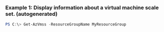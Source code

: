 ### Example 1: Display information about a virtual machine scale set. (autogenerated)
```powershell
PS C:\> Get-AzVmss -ResourceGroupName MyResourceGroup

```


